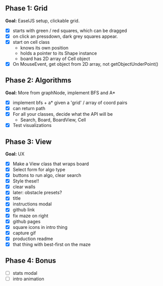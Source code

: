 ## Phase 1: Grid
**Goal:** EaselJS setup, clickable grid.
 - [x] starts with green / red squares, which can be dragged
 - [x] on click an pressdown, dark grey squares appear.
 - [x] start on cell class
    * knows its own position
    * holds a pointer to its Shape instance
    * board has 2D array of Cell object
 - [x] On MouseEvent, get object from 2D array, not getObjectUnderPoint()

## Phase 2: Algorithms
**Goal:** More from graphNode, implement BFS and A\*
- [x] implement bfs + a* given a 'grid' /  array of coord pairs
- [x] can return path
- [x] For all your classes, decide what the API will be
  * Search, Board, BoardView, Cell
- [x] Test visualizations

## Phase 3: View
**Goal:** UX
 - [x] Make a View class that wraps board
 - [x] Select form for algo type
 - [x] buttons to run algo, clear search
 - [x] Style these!!
 - [x] clear walls
 - [x] later: obstacle presets?
 - [x] title
 - [x] instructions modal
 - [x] github link
 - [x] fix maze on right
 - [x] github pages
 - [x] square icons in intro thing
 - [x] capture gif
 - [x] production readme
 - [x] that thing with best-first on the maze

## Phase 4: Bonus
 - [ ] stats modal
 - [ ] intro animation

